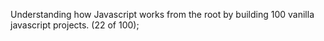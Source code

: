 Understanding how Javascript works from the root by building 100 vanilla javascript projects. (22 of 100);
